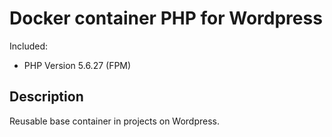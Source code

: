 # Docker container PHP for Wordpress

Included:
 - PHP Version 5.6.27 (FPM)

## Description

Reusable base container in projects on Wordpress.
